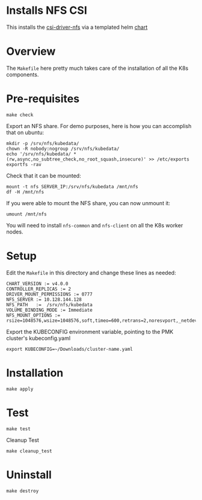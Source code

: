 # Installs NFS CSI

This installs the [csi-driver-nfs](https://github.com/kubernetes-csi/csi-driver-nfs) via a templated helm [chart](https://github.com/kubernetes-csi/csi-driver-nfs/tree/master/charts)

# Overview

The `Makefile` here pretty much takes care of the installation of all the K8s components.

# Pre-requisites

```shell
make check
```

Export an NFS share. For demo purposes, here is how you can accomplish that on ubuntu:

```
mkdir -p /srv/nfs/kubedata/
chown -R nobody:nogroup /srv/nfs/kubedata/
echo '/srv/nfs/kubedata/ *(rw,async,no_subtree_check,no_root_squash,insecure)' >> /etc/exports
exportfs -rav
```

Check that it can be mounted:

```
mount -t nfs SERVER_IP:/srv/nfs/kubedata /mnt/nfs
df -H /mnt/nfs
```

If you were able to mount the NFS share, you can now unmount it:

```
umount /mnt/nfs
```

You will need to install `nfs-common` and `nfs-client` on all the K8s worker nodes.

# Setup

Edit the `Makefile` in this directory and change these lines as needed:

```
CHART_VERSION := v4.0.0
CONTROLLER_REPLICAS := 2
DRIVER_MOUNT_PERMISSIONS := 0777
NFS_SERVER := 10.128.144.128
NFS_PATH   :=  /srv/nfs/kubedata
VOLUME_BINDING_MODE := Immediate
NFS_MOUNT_OPTIONS := rsize=1048576,wsize=1048576,soft,timeo=600,retrans=2,noresvport,_netdev,nofail
```

Export the KUBECONFIG environment variable, pointing to the PMK cluster's kubeconfig.yaml

```
export KUBECONFIG=~/Downloads/cluster-name.yaml
```

# Installation

```shell
make apply
```

# Test

```shell
make test
```

Cleanup Test

```shell
make cleanup_test
```

# Uninstall

```shell
make destroy
```
